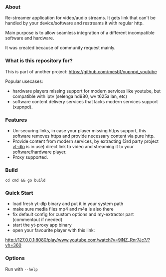 ### About 
Re-streamer application for video/audio streams. It gets link that can't be handled by your device/software and restreams it with regular http.

Main purpose is to allow seamless integration of a different incompatible software and hardware.

It was created because of community request mainly.

### What is this repository for? ###

This is part of another project: https://github.com/mesb1/xupnpd_youtube

Popular usecases: 
*  hardware players missing support for modern services like youtube, but compatible with iptv (selenga hd980, wv t625a lan, etc)
*  software content delivery services that lacks modern services support (xupnpd).

### Features

*  Un-securing links, in case your player missing https support, this software removes https and provide necessary content via pure http.
*  Provide content from modern services, by extracting (3rd party project [yt-dlp](https://github.com/yt-dlp/yt-dlp) is in use) direct link to video and streaming it to your software/hardware player.
*  Proxy supported.

### Build ###

`cd cmd && go build`

### Quick Start ###

*  load fresh yt-dlp binary and put it in your system path
*  make sure media files mp4 and m4a is also there
*  fix default config for custom options and my-extractor part (commentout if needed)
*  start the yt-proxy app binary
*  open your favourite player with this link:
  
http://127.0.0.1:8080/play/www.youtube.com/watch?v=9lNZ_Rnr7Jc?/?vh=360


### Options ###

Run with `--help`
